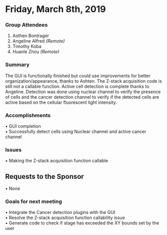 
# Friday, March 8th, 2019

### Group Attendees
1. Asthen Bontrager
2. Angeline Alfred _(Remote)_
2. Timothy Koba
3. Huanle Zhou _(Remote)_

### Summary 

The GUI is functionally finished but could use improvements for better organization/appearance, thanks to Ashten. The Z-stack acquisition code is still not a callable function. Active cell detection is complete thanks to Angeline. Detection was done using nuclear channel to verify the presence of cells and the cancer detection channel to verify if the detected cells are active based on the cellular fluorescent light intensity.

### Accomplishments
• GUI completion \
• Successfully detect cells using Nuclear channel and active cancer channel

### Issues
• Making the Z-stack acquisition function callable

## Requests to the Sponsor
• None

### Goals for next meeting
• Integrate the Cancer detection plugins with the GUI \
• Resolve the Z-stack acquisition function callability issue \
• Generate code to check if stage has exceeded the XY bounds set by the user

